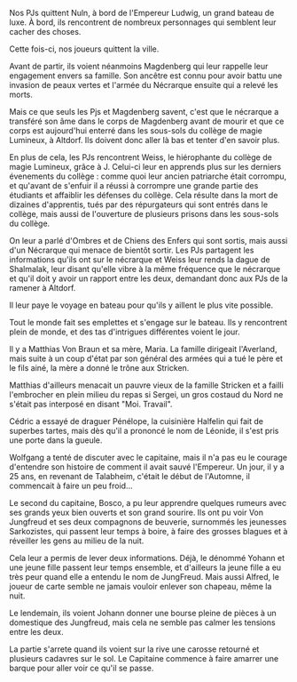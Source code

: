 Nos PJs quittent Nuln, à bord de l'Empereur Ludwig, un grand bateau de luxe.
À bord, ils rencontrent de nombreux personnages qui semblent leur cacher des
choses.

Cette fois-ci, nos joueurs quittent la ville.

Avant de partir, ils voient néanmoins Magdenberg qui leur rappelle leur
engagement envers sa famille. Son ancêtre est connu pour avoir battu une
invasion de peaux vertes et l'armée du Nécrarque ensuite qui a relevé les morts.

Mais ce que seuls les Pjs et Magdenberg savent, c'est que le nécrarque
a transféré son âme dans le corps de Magdenberg avant de mourir et que ce corps
est aujourd'hui enterré dans les sous-sols du collège de magie Lumineux,
à Altdorf. Ils doivent donc aller là bas et tenter d'en savoir plus.

En plus de cela, les PJs rencontrent Weiss, le hiérophante du collège de magie
Lumineux, grâce à J. Celui-ci leur en apprends plus sur les derniers évenements du
collège : comme quoi leur ancien patriarche était corrompu, et qu'avant de
s'enfuir il a réussi à corrompre une grande partie des étudiants et affaiblir
les défenses du collège. Cela résulte dans la mort de dizaines d'apprentis, tués
par des répurgateurs qui sont entrés dans le collège, mais aussi de l'ouverture
de plusieurs prisons dans les sous-sols du collège.

On leur a parlé d'Ombres et de Chiens des Enfers qui sont sortis, mais aussi
d'un Nécrarque qui menace de bientôt sortir. Les PJs partagent les informations
qu'ils ont sur le nécrarque et Weiss leur rends la dague de Shalmalak, leur
disant qu'elle vibre à la même fréquence que le nécrarque et qu'il doit y avoir
un rapport entre les deux, demandant donc aux PJs de la ramener à Altdorf.

Il leur paye le voyage en bateau pour qu'ils y aillent le plus vite possible.

Tout le monde fait ses emplettes et s'engage sur le bateau. Ils y rencontrent
plein de monde, et des tas d'intrigues différentes voient le jour.

Il y a Matthias Von Braun et sa mère, Maria. La famille dirigeait l'Averland,
mais suite à un coup d'état par son général des armées qui a tué le père et le
fils ainé, la mère a donné le trône aux Stricken.

Matthias d'ailleurs menacait un pauvre vieux de la famille Stricken et a failli
l'embrocher en plein milieu du repas si Sergei, un gros costaud du Nord ne
s'était pas interposé en disant "Moi. Travail".

Cédric a essayé de draguer Pénélope, la cuisinière Halfelin qui fait de superbes
tartes, mais dès qu'il a prononcé le nom de Léonide, il s'est pris une porte
dans la gueule.

Wolfgang a tenté de discuter avec le capitaine, mais il n'a pas eu le courage
d'entendre son histoire de comment il avait sauvé l'Empereur. Un jour, il y a 25
ans, en revenant de Talabheim, c'était le début de l'Automne, il commencait
à faire un peu froid...

Le second du capitaine, Bosco, a pu leur apprendre quelques rumeurs avec ses
grands yeux bien ouverts et son grand sourire. Ils ont pu voir Von Jungfreud et
ses deux compagnons de beuverie, surnommés les jeunesses Sarkozistes, qui
passent leur temps à boire, à faire des grosses blagues et à réveiller les gens
au milieu de la nuit.

Cela leur a permis de lever deux informations. Déjà, le dénommé Yohann et une
jeune fille passent leur temps ensemble, et d'ailleurs la jeune fille a eu très
peur quand elle a entendu le nom de JungFreud. Mais aussi Alfred, le joueur de
carte semble ne jamais vouloir enlever son chapeau, même la nuit.

Le lendemain, ils voient Johann donner une bourse pleine de pièces à un
domestique des Jungfreud, mais cela ne semble pas calmer les tensions entre les
deux.

La partie s'arrete quand ils voient sur la rive une carosse retourné et
plusieurs cadavres sur le sol. Le Capitaine commence à faire amarrer une barque
pour aller voir ce qu'il se passe.
